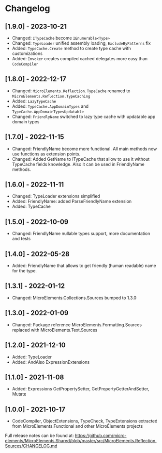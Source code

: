﻿# Changelog

## [1.9.0] - 2023-10-21
- Changed: `ITypeCache` become `IEnumerable<Type>`
- Changed: `TypeLoader` unified assembly loading, `ExcludeByPatterns` fix
- Added: `TypeCache.Create` method to create type cache with customizations
- Added: `Invoker` creates compiled cached delegates more easy than `CodeCompiler`

## [1.8.0] - 2022-12-17
- Changed: `MicroElements.Reflection.TypeCache` renamed to `MicroElements.Reflection.TypeCaching`
- Added: `LazyTypeCache` 
- Added: `TypeCache.AppDomainTypes` and `TypeCache.AppDomainTypesUpdatable`
- Changed: `FriendlyName` switched to lazy type cache with updatable app domain types

## [1.7.0] - 2022-11-15
- Changed: FriendlyName become more functional. All main methods now use functions as extension points.
- Changed: Added GetName to ITypeCache that allow to use it without TypeCache fields knowledge. Also it can be used in FriendlyName methods.

## [1.6.0] - 2022-11-11
- Changed: TypeLoader extensions simplified
- Added: FriendlyName: added ParseFriendlyName extension
- Added: TypeCache

## [1.5.0] - 2022-10-09
- Changed: FriendlyName nullable types support, more documentation and tests

## [1.4.0] - 2022-05-28
- Added: FriendlyName that allows to get friendly (human readable) name for the type.

## [1.3.1] - 2022-01-12
- Changed: MicroElements.Collections.Sources bumped to 1.3.0

## [1.3.0] - 2022-01-09
- Changed: Package reference MicroElements.Formatting.Sources replaced with MicroElements.Text.Sources

## [1.2.0] - 2021-12-10
- Added: TypeLoader
- Added: AndAlso ExpressionExtensions

## [1.1.0] - 2021-11-08
- Added: Expressions GetPropertySetter, GetPropertyGetterAndSetter, Mutate

## [1.0.0] - 2021-10-17
- CodeCompiler, ObjectExtensions, TypeCheck, TypeExtensions extracted from MicroElements.Functional and other MicroElements projects

Full release notes can be found at: https://github.com/micro-elements/MicroElements.Shared/blob/master/src/MicroElements.Reflection.Sources/CHANGELOG.md
